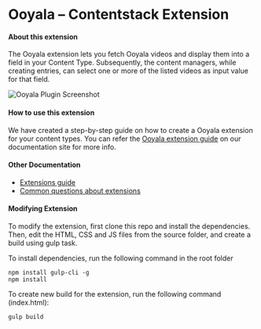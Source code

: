 # Ooyala – Contentstack Extension 

#### About this extension
The Ooyala extension lets you fetch Ooyala videos and display them into a field in your Content Type. Subsequently, the content managers, while creating entries, can select one or more of the listed videos as input value for that field.

![Ooyala Plugin Screenshot](https://images.contentstack.io/v3/assets/bltf2fb14dd3176c6f6/blt79590e7bff390360/5b62e487ba048a343db865e0/download)


#### How to use this extension
We have created a step-by-step guide on how to create a Ooyala extension for your content types. You can refer the [Ooyala extension guide](https://www.contentstack.com/docs/guide/extensions/ooyala-extension-setup-guide) on our documentation site for more info. 


#### Other Documentation
- [Extensions guide](https://www.contentstack.com/docs/guide/extensions)
- [Common questions about extensions](https://www.contentstack.com/docs/faqs#extensions)


#### Modifying Extension

To modify the extension, first clone this repo and install the dependencies. Then, edit the HTML, CSS and JS files from the source folder, and create a build using gulp task.

To install dependencies, run the following command in the root folder
```
npm install gulp-cli -g
npm install
```
To create new build for the extension, run the following command (index.html):

    gulp build

